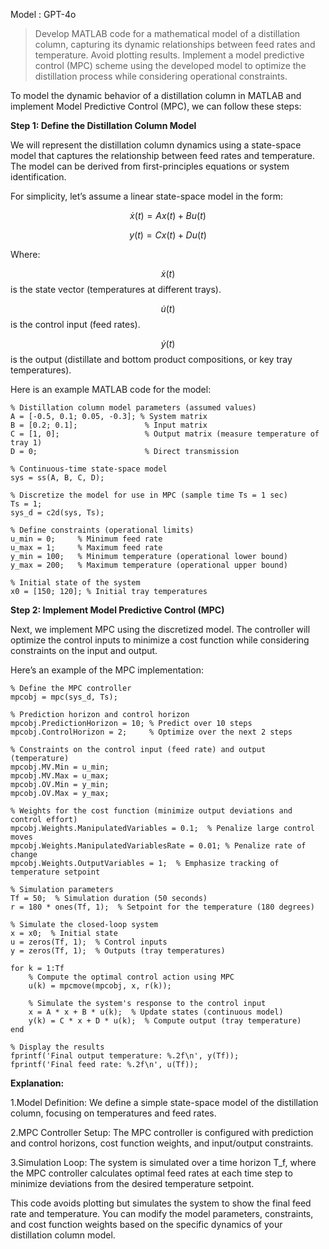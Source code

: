 Model : GPT-4o

> Develop MATLAB code for a mathematical model of a distillation column, capturing its dynamic relationships between feed rates and temperature. Avoid plotting results. Implement a model predictive control (MPC) scheme using the developed model to optimize the distillation process while considering operational constraints.

To model the dynamic behavior of a distillation column in MATLAB and implement Model Predictive Control (MPC), we can follow these steps:

**Step 1: Define the Distillation Column Model**

We will represent the distillation column dynamics using a state-space model that captures the relationship between feed rates and temperature. The model can be derived from first-principles equations or system identification.

For simplicity, let’s assume a linear state-space model in the form:

$$\dot{x}(t) = Ax(t) + Bu(t)$$

$$y(t) = Cx(t) + Du(t)$$

Where:

$$\dot{x}(t)$$ is the state vector (temperatures at different trays).

$$\dot{u}(t)$$ is the control input (feed rates).

$$\dot{y}(t)$$ is the output (distillate and bottom product compositions, or key tray temperatures).

Here is an example MATLAB code for the model:

```
% Distillation column model parameters (assumed values)
A = [-0.5, 0.1; 0.05, -0.3]; % System matrix
B = [0.2; 0.1];               % Input matrix
C = [1, 0];                   % Output matrix (measure temperature of tray 1)
D = 0;                        % Direct transmission

% Continuous-time state-space model
sys = ss(A, B, C, D);

% Discretize the model for use in MPC (sample time Ts = 1 sec)
Ts = 1;
sys_d = c2d(sys, Ts);

% Define constraints (operational limits)
u_min = 0;     % Minimum feed rate
u_max = 1;     % Maximum feed rate
y_min = 100;   % Minimum temperature (operational lower bound)
y_max = 200;   % Maximum temperature (operational upper bound)

% Initial state of the system
x0 = [150; 120]; % Initial tray temperatures

```

**Step 2: Implement Model Predictive Control (MPC)**

Next, we implement MPC using the discretized model. The controller will optimize the control inputs to minimize a cost function while considering constraints on the input and output.

Here’s an example of the MPC implementation:

```
% Define the MPC controller
mpcobj = mpc(sys_d, Ts);

% Prediction horizon and control horizon
mpcobj.PredictionHorizon = 10; % Predict over 10 steps
mpcobj.ControlHorizon = 2;     % Optimize over the next 2 steps

% Constraints on the control input (feed rate) and output (temperature)
mpcobj.MV.Min = u_min;
mpcobj.MV.Max = u_max;
mpcobj.OV.Min = y_min;
mpcobj.OV.Max = y_max;

% Weights for the cost function (minimize output deviations and control effort)
mpcobj.Weights.ManipulatedVariables = 0.1;  % Penalize large control moves
mpcobj.Weights.ManipulatedVariablesRate = 0.01; % Penalize rate of change
mpcobj.Weights.OutputVariables = 1;  % Emphasize tracking of temperature setpoint

% Simulation parameters
Tf = 50;  % Simulation duration (50 seconds)
r = 180 * ones(Tf, 1);  % Setpoint for the temperature (180 degrees)

% Simulate the closed-loop system
x = x0;  % Initial state
u = zeros(Tf, 1);  % Control inputs
y = zeros(Tf, 1);  % Outputs (tray temperatures)

for k = 1:Tf
    % Compute the optimal control action using MPC
    u(k) = mpcmove(mpcobj, x, r(k));

    % Simulate the system's response to the control input
    x = A * x + B * u(k);  % Update states (continuous model)
    y(k) = C * x + D * u(k);  % Compute output (tray temperature)
end

% Display the results
fprintf('Final output temperature: %.2f\n', y(Tf));
fprintf('Final feed rate: %.2f\n', u(Tf)); 
```
**Explanation:**

1.Model Definition: We define a simple state-space model of the distillation column, focusing on temperatures and feed rates.

2.MPC Controller Setup: The MPC controller is configured with prediction and control horizons, cost function weights, and input/output constraints.
   
3.Simulation Loop: The system is simulated over a time horizon T_f, where the MPC controller calculates optimal feed rates at each time step to minimize deviations from the desired temperature setpoint.

This code avoids plotting but simulates the system to show the final feed rate and temperature. You can modify the model parameters, constraints, and cost function weights based on the specific dynamics of your distillation column model.
